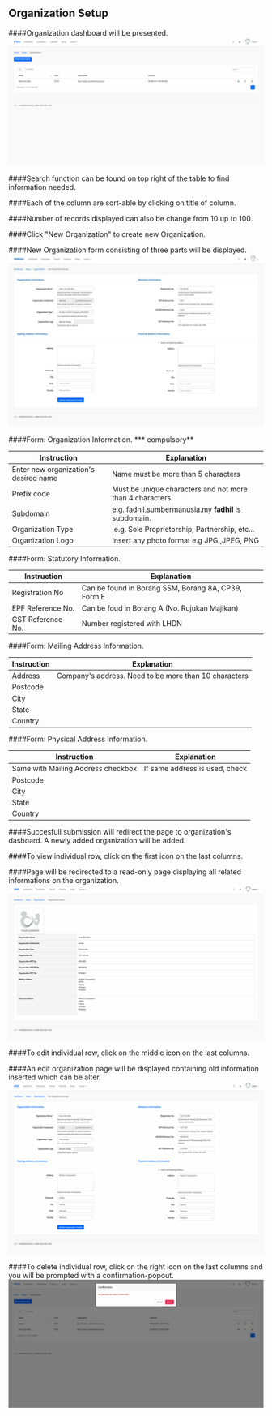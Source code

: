 ## Organization Setup


####Organization dashboard will be presented.
![Organization Dashboard](/Images/Organization/organization_dashboard.png)

####Search function can be found on top right of the table to find information needed.

####Each of the column are sort-able by clicking on title of column.

####Number of records displayed can also be change from 10 up to 100.

####Click "New Organization" to create new Organization.

####New Organization form consisting of three parts will be displayed.
![Organization Form](/Images/Organization/Organization.jpg)

####Form: Organization Information. *** compulsory**

| Instruction  | Explanation |
| ------------- | ------------- |
| Enter new organization's desired name | Name must be more than 5 characters |
| Prefix code  | Must be unique characters and not more than 4 characters. |
| Subdomain  | e.g. fadhil.sumbermanusia.my __fadhil__ is subdomain.  |
| Organization Type | .e.g. Sole Proprietorship, Partnership, etc...  |
| Organization Logo  |  Insert any photo format e.g JPG ,JPEG, PNG |


####Form: Statutory Information.

| Instruction  | Explanation |
| ------------- | ------------- |
| Registration No | Can be found in Borang SSM, Borang 8A, CP39, Form E |
| EPF Reference No.  | Can be foud in Borang A (No. Rujukan Majikan) |
| GST Reference No. | Number registered with LHDN  |

####Form: Mailing Address Information.

| Instruction  | Explanation |
| ------------- | ------------- |
| Address | Company's address. Need to be more than 10 characters |
| Postcode  | |
| City | |
| State | |
| Country | ||

####Form: Physical Address Information.

| Instruction  | Explanation |
| ------------- | ------------- |
| Same with Mailing Address checkbox | If same address is used, check |
| Postcode  | |
| City | |
| State | |
| Country | ||

####Succesfull submission will redirect the page to organization's dasboard. A newly added organization will be added.

####To view individual row, click on the first icon on the last columns.

####Page will be redirected to a read-only page displaying all related informations on the organization.
![Organization Show](/Images/Organization/organization_show.png)

####To edit individual row, click on the middle icon on the last columns.

####An edit organization page will be displayed containing old information inserted which can be alter.
![Organization Edit](/Images/Organization/organization_edit.png)

####To delete individual row, click on the right icon on the last columns and you will be prompted with a confirmation-popout.
![Organization Delete](/Images/Organization/organization_delete.png)
